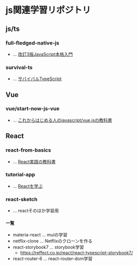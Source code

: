 # js関連学習リポジトリ
## js/ts
### full-fledged-native-js 
- ... [改訂3版JavaScript本格入門](https://www.amazon.co.jp/%E6%94%B9%E8%A8%823%E7%89%88JavaScript%E6%9C%AC%E6%A0%BC%E5%85%A5%E9%96%80-%EF%BD%9E%E3%83%A2%E3%83%80%E3%83%B3%E3%82%B9%E3%82%BF%E3%82%A4%E3%83%AB%E3%81%AB%E3%82%88%E3%82%8B%E5%9F%BA%E7%A4%8E%E3%81%8B%E3%82%89%E7%8F%BE%E5%A0%B4%E3%81%A7%E3%81%AE%E5%BF%9C%E7%94%A8%E3%81%BE%E3%81%A7-%E5%B1%B1%E7%94%B0-%E7%A5%A5%E5%AF%9B/dp/4297132885/ref=pd_lpo_sccl_1/357-2208643-3997742?pd_rd_w=rv6NM&content-id=amzn1.sym.d769922e-188a-40cc-a180-3315f856e8d6&pf_rd_p=d769922e-188a-40cc-a180-3315f856e8d6&pf_rd_r=A95DRJWRQZMW16CMQS4S&pd_rd_wg=sJuNw&pd_rd_r=3659f0bd-ca7d-46fb-af32-188722c33169&pd_rd_i=4297132885&psc=1)

### survival-ts 
- ... [サバイバルTypeScript](https://typescriptbook.jp/)

## Vue
### vue/start-now-js-vue 
- ... [ これからはじめる人のjavascript/vue.jsの教科書](https://www.amazon.co.jp/%E6%94%B9%E8%A8%823%E7%89%88JavaScript%E6%9C%AC%E6%A0%BC%E5%85%A5%E9%96%80-%EF%BD%9E%E3%83%A2%E3%83%80%E3%83%B3%E3%82%B9%E3%82%BF%E3%82%A4%E3%83%AB%E3%81%AB%E3%82%88%E3%82%8B%E5%9F%BA%E7%A4%8E%E3%81%8B%E3%82%89%E7%8F%BE%E5%A0%B4%E3%81%A7%E3%81%AE%E5%BF%9C%E7%94%A8%E3%81%BE%E3%81%A7-%E5%B1%B1%E7%94%B0-%E7%A5%A5%E5%AF%9B/dp/4297132885/ref=pd_lpo_sccl_1/357-2208643-3997742?pd_rd_w=rv6NM&content-id=amzn1.sym.d769922e-188a-40cc-a180-3315f856e8d6&pf_rd_p=d769922e-188a-40cc-a180-3315f856e8d6&pf_rd_r=A95DRJWRQZMW16CMQS4S&pd_rd_wg=sJuNw&pd_rd_r=3659f0bd-ca7d-46fb-af32-188722c33169&pd_rd_i=4297132885&psc=1)

## React
### react-from-basics 
- ... [React実践の教科書](https://www.amazon.co.jp/%E3%83%A2%E3%83%80%E3%83%B3JavaScript%E3%81%AE%E5%9F%BA%E6%9C%AC%E3%81%8B%E3%82%89%E5%A7%8B%E3%82%81%E3%82%8B-React%E5%AE%9F%E8%B7%B5%E3%81%AE%E6%95%99%E7%A7%91%E6%9B%B8-%E6%9C%80%E6%96%B0ReactHooks%E5%AF%BE%E5%BF%9C-Informatics-IDEA/dp/481561072X)

### tutorial-app 
- ...  [Reactを学ぶ](https://ja.react.dev/learn)

### react-sketch 
- ... reactそのほか学習用
#### 一覧
- materia-react ... muiの学習
- netflix-clone ... Netflixのクローンを作る
- react-storybook7 ... storybook学習
  - https://reffect.co.jp/react/react-typescript-storybook7/
- react-router-6 ... react-router-dom学習

